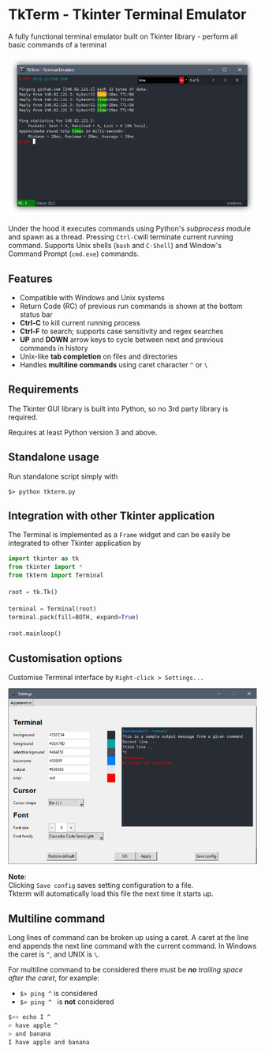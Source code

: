 # TkTerm - Tkinter Terminal Emulator
A fully functional terminal emulator built on Tkinter library - perform all basic commands of a terminal

<p align="center">
<img src="img/snapshot1.png">
</p>

Under the hood it executes commands using Python's *subprocess* module and spawn as a thread. Pressing `Ctrl-C`will terminate current running command. Supports Unix shells (`bash` and `C-Shell`) and Window's Command Prompt (`cmd.exe`) commands. 

## Features
- Compatible with Windows and Unix systems
- Return Code (RC) of previous run commands is shown at the bottom status bar
- **Ctrl-C** to kill current running process
- **Ctrl-F** to search; supports case sensitivity and regex searches
- **UP** and **DOWN** arrow keys to cycle between next and previous commands in history
- Unix-like **tab completion** on files and directories
- Handles **multiline commands** using caret character `^` or `\`

## Requirements
The Tkinter GUI library is built into Python, so no 3rd party library is required.

Requires at least Python version 3 and above.

## Standalone usage
Run standalone script simply with
```shell
$> python tkterm.py
```

## Integration with other Tkinter application
The Terminal is implemented as a `Frame` widget and can be easily be integrated to other Tkinter application by

```python
import tkinter as tk
from tkinter import *
from tkterm import Terminal

root = tk.Tk()

terminal = Terminal(root)
terminal.pack(fill=BOTH, expand=True)

root.mainloop()
```

## Customisation options
Customise Terminal interface by `Right-click > Settings...`

<p align="center">
<img src="img/settings.png">
</p>

**Note**: \
Clicking `Save config` saves setting configuration to a file.\
Tkterm will automatically load this file the next time it starts up.

## Multiline command
Long lines of command can be broken up using a caret. A caret at the line end appends the next line command with the current command.
In Windows the caret is `^`, and UNIX is `\`.

For multiline command to be considered there must be ***no** trailing space after the caret*, for example:

- `$> ping ^` is considered
- `$> ping ^ ` is **not** considered



```bash
$>> echo I ^
> have apple ^
> and banana
I have apple and banana
```
